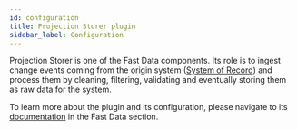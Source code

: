 ```yaml
---
id: configuration
title: Projection Storer plugin
sidebar_label: Configuration
---
```


<!--
WARNING: this file was automatically generated by Mia-Platform Doc Aggregator.
DO NOT MODIFY IT BY HAND.
Instead, modify the source file and run the aggregator to regenerate this file.
-->

Projection Storer is one of the Fast Data components. Its role is to ingest change events coming from the
origin system ([System of Record](/fast_data/concepts/the_basics.md#system-of-records-sor)) and process them by cleaning, filtering, validating and eventually storing them as raw data for the system.

To learn more about the plugin and its configuration, please navigate to its [documentation](/fast_data/projection_storer.md) in the Fast Data section.

